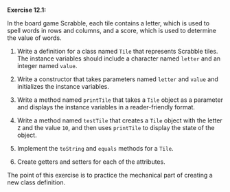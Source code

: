 **Exercise 12.1:**

In the board game Scrabble, each tile contains a letter, which is used to spell words in rows and columns, and a score, which is used to determine the value of words.



1.  Write a definition for a class named `Tile` that represents Scrabble tiles.
The instance variables should include a character named `letter` and an integer named `value`.

1.  Write a constructor that takes parameters named `letter` and `value` and initializes the instance variables.

1.  Write a method named `printTile` that takes a `Tile` object as a parameter and displays the instance variables in a reader-friendly format.

1.  Write a method named `testTile` that creates a `Tile` object with the letter `Z` and the value `10`, and then uses `printTile` to display the state of the object.

1.  Implement the `toString` and `equals` methods for a `Tile`.

1.  Create getters and setters for each of the attributes.


The point of this exercise is to practice the mechanical part of creating a new class definition.